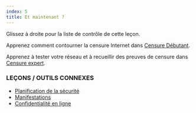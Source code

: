 ```yaml
---
index: 5
title: Et maintenant ?
---
```

Glissez à droite pour la liste de contrôle de cette leçon.

Apprenez comment contourner la censure Internet dans [Censure Débutant](umbrella://communications/censorship/beginner).

Apprenez à tester votre réseau et à recueillir des preuves de censure dans [Censure expert](umbrella://communications/censorship/expert).

### LEÇONS / OUTILS CONNEXES

* [Planification de la sécurité](umbrella://assess-your-risk/security-planning)
* [Manifestations](umbrella://work/protests/beginner)
* [Confidentialité en ligne](umbrella://work/online-privacy/advanced)